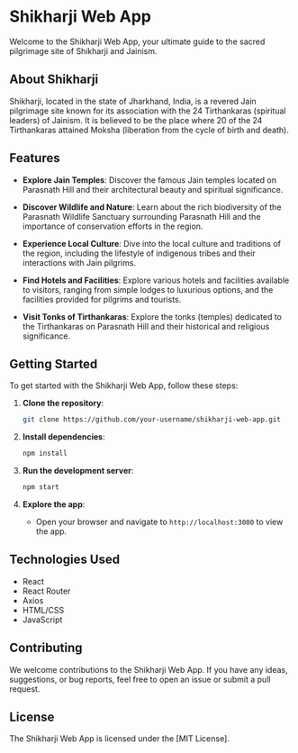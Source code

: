 # Shikharji Web App

Welcome to the Shikharji Web App, your ultimate guide to the sacred pilgrimage site of Shikharji and Jainism.

## About Shikharji

Shikharji, located in the state of Jharkhand, India, is a revered Jain pilgrimage site known for its association with the 24 Tirthankaras (spiritual leaders) of Jainism. It is believed to be the place where 20 of the 24 Tirthankaras attained Moksha (liberation from the cycle of birth and death).

## Features

- **Explore Jain Temples**: Discover the famous Jain temples located on Parasnath Hill and their architectural beauty and spiritual significance.

- **Discover Wildlife and Nature**: Learn about the rich biodiversity of the Parasnath Wildlife Sanctuary surrounding Parasnath Hill and the importance of conservation efforts in the region.

- **Experience Local Culture**: Dive into the local culture and traditions of the region, including the lifestyle of indigenous tribes and their interactions with Jain pilgrims.

- **Find Hotels and Facilities**: Explore various hotels and facilities available to visitors, ranging from simple lodges to luxurious options, and the facilities provided for pilgrims and tourists.

- **Visit Tonks of Tirthankaras**: Explore the tonks (temples) dedicated to the Tirthankaras on Parasnath Hill and their historical and religious significance.

## Getting Started

To get started with the Shikharji Web App, follow these steps:

1. **Clone the repository**:

   ```bash
   git clone https://github.com/your-username/shikharji-web-app.git
   ```

2. **Install dependencies**:

   ```bash
   npm install
   ```

3. **Run the development server**:

   ```bash
   npm start
   ```

4. **Explore the app**:
   - Open your browser and navigate to `http://localhost:3000` to view the app.

## Technologies Used

- React
- React Router
- Axios
- HTML/CSS
- JavaScript

## Contributing

We welcome contributions to the Shikharji Web App. If you have any ideas, suggestions, or bug reports, feel free to open an issue or submit a pull request.

## License

The Shikharji Web App is licensed under the [MIT License].
